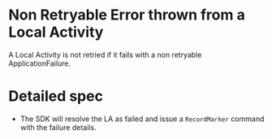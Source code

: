# Non Retryable Error thrown from a Local Activity

A Local Activity is not retried if it fails with a non retryable ApplicationFailure.

# Detailed spec
* The SDK will resolve the LA as failed and issue a `RecordMarker` command with the failure details.